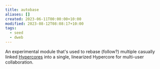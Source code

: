 ```yaml
---
title: autobase
aliases: []
created: 2023-06-11T00:00:00+10:00
modified: 2023-08-12T08:08:17+10:00
tags:
  - seed
  - dweb
---
```


An experimental module that's used to rebase (follow?) multiple casually linked [Hypercores](hypercore.md) into a single, linearized Hypercore for multi-user collaboration.